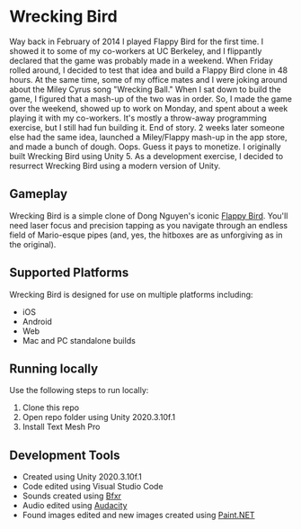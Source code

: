 # Wrecking Bird
Way back in February of 2014 I played Flappy Bird for the first time. I showed it to some of my co-workers at UC Berkeley, and I flippantly declared that the game was probably made in a weekend. When Friday rolled around, I decided to test that idea and build a Flappy Bird clone in 48 hours. At the same time, some of my office mates and I were joking around about the Miley Cyrus song "Wrecking Ball." When I sat down to build the game, I figured that a mash-up of the two was in order. So, I made the game over the weekend, showed up to work on Monday, and spent about a week playing it with my co-workers. It's mostly a throw-away programming exercise, but I still had fun building it. End of story. 2 weeks later someone else had the same idea, launched a Miley/Flappy mash-up in the app store, and made a bunch of dough. Oops. Guess it pays to monetize. I originally built Wrecking Bird using Unity 5. As a development exercise, I decided to resurrect Wrecking Bird using a modern version of Unity.  

## Gameplay
Wrecking Bird is a simple clone of Dong Nguyen's iconic [Flappy Bird](https://flappybird.io/). You'll need laser focus and precision tapping as you navigate through an endless field of Mario-esque pipes (and, yes, the hitboxes are as unforgiving as in the original). 

## Supported Platforms
Wrecking Bird is designed for use on multiple platforms including:
- iOS
- Android
- Web
- Mac and PC standalone builds

## Running locally
Use the following steps to run locally:
1. Clone this repo
2. Open repo folder using Unity 2020.3.10f.1
3. Install Text Mesh Pro

## Development Tools
- Created using Unity 2020.3.10f.1
- Code edited using Visual Studio Code
- Sounds created using [Bfxr](https://www.bfxr.net/)
- Audio edited using [Audacity](https://www.audacityteam.org/)
- Found images edited and new images created using [Paint.NET](https://www.getpaint.net/)
